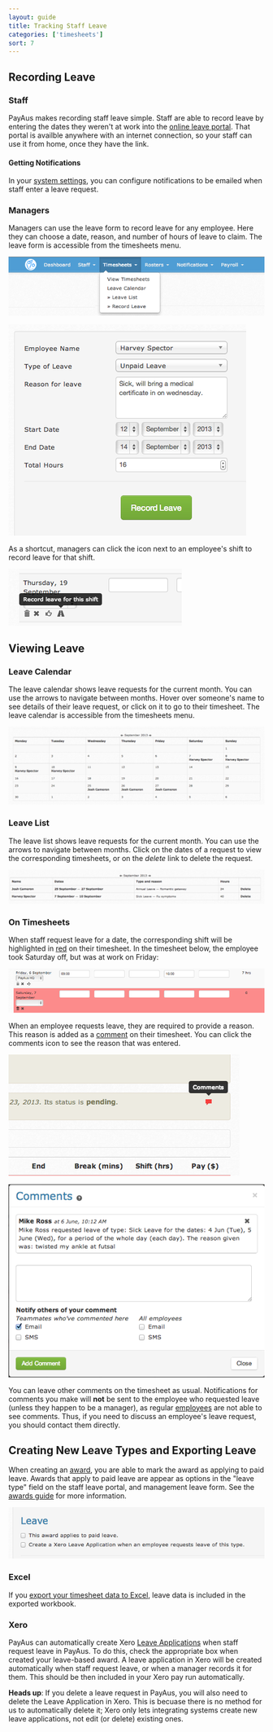 ```yaml
---
layout: guide
title: Tracking Staff Leave
categories: ['timesheets']
sort: 7
---
```


## Recording Leave

### Staff

PayAus makes recording staff leave simple. Staff are able to record leave by entering the dates they weren't at work into the [online leave portal](../../portals/leave). That portal is availble anywhere with an internet connection, so your staff can use it from home, once they have the link.

#### Getting Notifications

In your [system settings](../../settings/settings/#leave), you can configure notifications to be emailed when staff enter a leave request.

### Managers

Managers can use the leave form to record leave for any employee. Here they can choose a date, reason, and number of hours of leave to claim. The leave form is accessible from the timesheets menu.

![Leave form on the timesheets menu](/img/timesheets/leave_nav.png)

![Leave form](/img/timesheets/leave_form.png)

As a shortcut, managers can click the icon next to an employee's shift to record leave for that shift.

![Recording leave from a shift](/img/timesheets/record_leave_shift.png)

## Viewing Leave

### Leave Calendar

The leave calendar shows leave requests for the current month. You can use the arrows to navigate between months. Hover over someone's name to see details of their leave request, or click on it to go to their timesheet. The leave calendar is accessible from the timesheets menu.

![Leave calendar](/img/timesheets/leave_calendar.png)

### Leave List

The leave list shows leave requests for the current month. You can use the arrows to navigate between months. Click on the dates of a request to view the corresponding timesheets, or on the *delete* link to delete the request.

![Leave list](/img/timesheets/leave_list.png)

### On Timesheets

When staff request leave for a date, the corresponding shift will be highlighted in [red](../colours/) on their timesheet. In the timesheet below, the employee took Saturday off, but was at work on Friday:

![A timesheet with one day of leave requested](/img/timesheets/leave_requested.png)

When an employee requests leave, they are required to provide a reason. This reason is added as a [comment](../../notifications/comments/) on their timesheet. You can click the comments icon to see the reason that was entered.

![A timesheet with a comment](/img/notifications/comments_icon_timesheet.png)

![Leave request comment](/img/notifications/leave_request_comment.png)

You can leave other comments on the timesheet as usual. Notifications for comments you make will **not** be sent to the employee who requested leave (unless they happen to be a manager), as regular [employees](../../staff/team/#roles) are not able to see comments. Thus, if you need to discuss an employee's leave request, you should contact them directly.

## Creating New Leave Types and Exporting Leave

When creating an [award](../../awards), you are able to mark the award as applying to paid leave. Awards that apply to paid leave are appear as options in the "leave type" field on the staff leave portal, and management leave form. See the [awards guide](../../payroll/fields/#leave) for more information.

![Creating a leave based awards](/img/timesheets/leave_award_form.png)

### Excel

If you [export your timesheet data to Excel](../../timesheets/exports/#excel), leave data is included in the exported workbook.

### Xero

PayAus can automatically create Xero [Leave Applications](http://help.xero.com/help/PayrollManageLeave.htm) when staff request leave in PayAus. To do this, check the appropriate box when created your leave-based award. A leave application in Xero will be created automatically when staff request leave, or when a manager records it for them. This should be then included in your Xero pay run automatically.

**Heads up**: If you delete a leave request in PayAus, you will also need to delete the Leave Application in Xero. This is becuase there is no method for us to automatically delete it; Xero only lets integrating systems create new leave applications, not edit (or delete) existing ones.